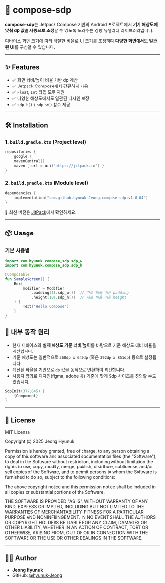 
# 📱 compose-sdp

**compose-sdp**는 Jetpack Compose 기반의 Android 프로젝트에서 **기기 해상도에 맞춰 dp 값을 자동으로 조정**할 수 있도록 도와주는 경량 유틸리티 라이브러리입니다.

디바이스 화면 크기에 따라 적절한 비율로 UI 크기를 조정하여 **다양한 화면에서도 일관된 UI**를 구성할 수 있습니다.

---

## ✨ Features

- ✅ 화면 너비/높이 비율 기반 dp 계산
- ✅ Jetpack Compose에서 간편하게 사용
- ✅ `Float`, `Int` 타입 모두 지원
- ✅ 다양한 해상도에서도 일관된 디자인 보장
- ✅ `sdp_h()` / `sdp_w()` 함수 제공

---

## 🛠 Installation

### 1. `build.gradle.kts` (Project level)

```kotlin
repositories {
    google()
    mavenCentral()
    maven { url = uri("https://jitpack.io") }
}
```

### 2. `build.gradle.kts` (Module level)

```kotlin
dependencies {
    implementation("com.github.hyunuk-Jeong.compose-sdp:v1.0.04")
}
```

📌 최신 버전은 [JitPack](https://jitpack.io/#hyunuk-Jeong/compose-sdp)에서 확인하세요.

---

## 📦 Usage

### 기본 사용법

```kotlin
import com.hyunuk.compose_sdp.sdp_w
import com.hyunuk.compose_sdp.sdp_h

@Composable
fun SampleScreen() {
    Box(
        modifier = Modifier
            .padding(16.sdp_w())  // 가로 비율 기준 padding
            .height(100.sdp_h())  // 세로 비율 기준 height
    ) {
        Text("Hello Compose")
    }
}
```

## 🧠 내부 동작 원리

- 현재 디바이스의 **실제 해상도 기준 너비/높이**를 바탕으로 기준 해상도 대비 비율을 계산합니다.
- 기준 해상도는 일반적으로 `360dp x 640dp` (혹은 `392dp x 851dp`) 등으로 설정됩니다.
- 계산된 비율을 기반으로 `dp` 값을 동적으로 변환하여 리턴합니다.
- 사용자 임의로 디자인(figma, adobe 등) 기준에 맞게 Sdp 사이즈를 정의할 수도 있습니다.

```kotlin
SdpInit(375,845) {
    {Component}
}
```

---

## 📜 License

MIT License

Copyright (c) 2025 Jeong Hyunuk

Permission is hereby granted, free of charge, to any person obtaining a copy of this software and associated documentation files (the "Software"), to deal in the Software without restriction, including without limitation the rights to use, copy, modify, merge, publish, distribute, sublicense, and/or sell copies of the Software, and to permit persons to whom the Software is furnished to do so, subject to the following conditions:

The above copyright notice and this permission notice shall be included in all copies or substantial portions of the Software.

THE SOFTWARE IS PROVIDED "AS IS", WITHOUT WARRANTY OF ANY KIND, EXPRESS OR IMPLIED, INCLUDING BUT NOT LIMITED TO THE WARRANTIES OF MERCHANTABILITY, FITNESS FOR A PARTICULAR PURPOSE AND NONINFRINGEMENT. IN NO EVENT SHALL THE AUTHORS OR COPYRIGHT HOLDERS BE LIABLE FOR ANY CLAIM, DAMAGES OR OTHER LIABILITY, WHETHER IN AN ACTION OF CONTRACT, TORT OR OTHERWISE, ARISING FROM, OUT OF OR IN CONNECTION WITH THE SOFTWARE OR THE USE OR OTHER DEALINGS IN THE SOFTWARE.


---

## 👨‍💻 Author

- **Jeong Hyunuk**
- GitHub: [@hyunuk-Jeong](https://github.com/hyunuk-Jeong)
